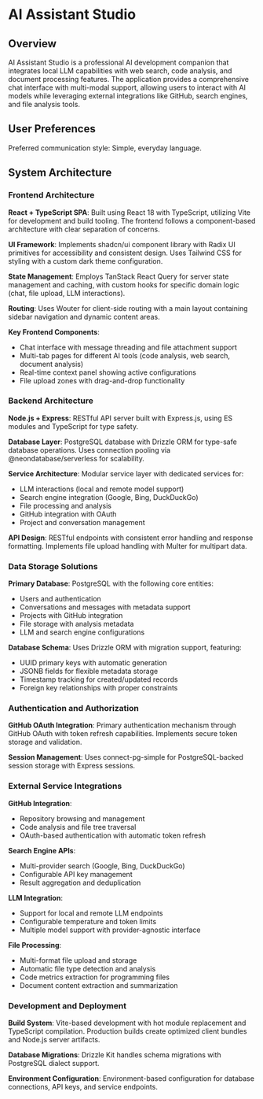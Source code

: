 # AI Assistant Studio

## Overview

AI Assistant Studio is a professional AI development companion that integrates local LLM capabilities with web search, code analysis, and document processing features. The application provides a comprehensive chat interface with multi-modal support, allowing users to interact with AI models while leveraging external integrations like GitHub, search engines, and file analysis tools.

## User Preferences

Preferred communication style: Simple, everyday language.

## System Architecture

### Frontend Architecture

**React + TypeScript SPA**: Built using React 18 with TypeScript, utilizing Vite for development and build tooling. The frontend follows a component-based architecture with clear separation of concerns.

**UI Framework**: Implements shadcn/ui component library with Radix UI primitives for accessibility and consistent design. Uses Tailwind CSS for styling with a custom dark theme configuration.

**State Management**: Employs TanStack React Query for server state management and caching, with custom hooks for specific domain logic (chat, file upload, LLM interactions).

**Routing**: Uses Wouter for client-side routing with a main layout containing sidebar navigation and dynamic content areas.

**Key Frontend Components**:
- Chat interface with message threading and file attachment support
- Multi-tab pages for different AI tools (code analysis, web search, document analysis)
- Real-time context panel showing active configurations
- File upload zones with drag-and-drop functionality

### Backend Architecture

**Node.js + Express**: RESTful API server built with Express.js, using ES modules and TypeScript for type safety.

**Database Layer**: PostgreSQL database with Drizzle ORM for type-safe database operations. Uses connection pooling via @neondatabase/serverless for scalability.

**Service Architecture**: Modular service layer with dedicated services for:
- LLM interactions (local and remote model support)
- Search engine integration (Google, Bing, DuckDuckGo)
- File processing and analysis
- GitHub integration with OAuth
- Project and conversation management

**API Design**: RESTful endpoints with consistent error handling and response formatting. Implements file upload handling with Multer for multipart data.

### Data Storage Solutions

**Primary Database**: PostgreSQL with the following core entities:
- Users and authentication
- Conversations and messages with metadata support
- Projects with GitHub integration
- File storage with analysis metadata
- LLM and search engine configurations

**Database Schema**: Uses Drizzle ORM with migration support, featuring:
- UUID primary keys with automatic generation
- JSONB fields for flexible metadata storage
- Timestamp tracking for created/updated records
- Foreign key relationships with proper constraints

### Authentication and Authorization

**GitHub OAuth Integration**: Primary authentication mechanism through GitHub OAuth with token refresh capabilities. Implements secure token storage and validation.

**Session Management**: Uses connect-pg-simple for PostgreSQL-backed session storage with Express sessions.

### External Service Integrations

**GitHub Integration**: 
- Repository browsing and management
- Code analysis and file tree traversal
- OAuth-based authentication with automatic token refresh

**Search Engine APIs**:
- Multi-provider search (Google, Bing, DuckDuckGo)
- Configurable API key management
- Result aggregation and deduplication

**LLM Integration**:
- Support for local and remote LLM endpoints
- Configurable temperature and token limits
- Multiple model support with provider-agnostic interface

**File Processing**:
- Multi-format file upload and storage
- Automatic file type detection and analysis
- Code metrics extraction for programming files
- Document content extraction and summarization

### Development and Deployment

**Build System**: Vite-based development with hot module replacement and TypeScript compilation. Production builds create optimized client bundles and Node.js server artifacts.

**Database Migrations**: Drizzle Kit handles schema migrations with PostgreSQL dialect support.

**Environment Configuration**: Environment-based configuration for database connections, API keys, and service endpoints.